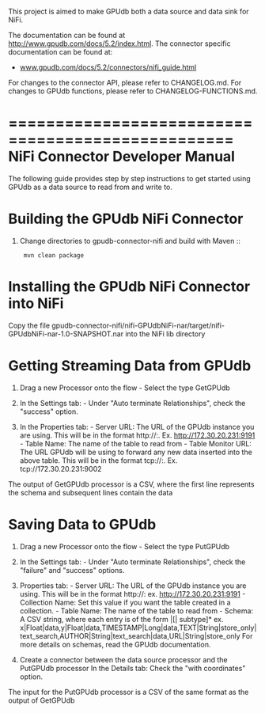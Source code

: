 This project is aimed to make GPUdb both a data source and data sink for NiFi.

The documentation can be found at http://www.gpudb.com/docs/5.2/index.html. The connector specific documentation can be found at:

*   www.gpudb.com/docs/5.2/connectors/nifi_guide.html

For changes to the connector API, please refer to CHANGELOG.md.  For changes
to GPUdb functions, please refer to CHANGELOG-FUNCTIONS.md.


==================================================
NiFi Connector Developer Manual
==================================================

The following guide provides step by step instructions to get started using GPUdb as a data source to read from and write to.

Building the GPUdb NiFi Connector
===========================
1. Change directories to gpudb-connector-nifi and build with Maven ::

		mvn clean package

	
Installing the GPUdb NiFi Connector into NiFi
===========================
Copy the file gpudb-connector-nifi/nifi-GPUdbNiFi-nar/target/nifi-GPUdbNiFi-nar-1.0-SNAPSHOT.nar into the NiFi lib directory
	
Getting Streaming Data from GPUdb
===========================
1.	Drag a new Processor onto the flow
		- Select the type GetGPUdb		
		
2.	In the Settings tab:
		- Under "Auto terminate Relationships", check the "success" option.

3.	In the Properties tab:
		- Server URL: The URL of the GPUdb instance you are using.  This will be in the format http://<GPUdb host>:<GPUdb port>.  Ex. http://172.30.20.231:9191
		- Table Name: The name of the table to read from
		- Table Monitor URL: The URL GPUdb will be using to forward any new data inserted into the above table.  This will be in the format tcp://<GPUdb host>:<Monitor port>. Ex. tcp://172.30.20.231:9002

The output of GetGPUdb processor is a CSV, where the first line represents the schema and subsequent lines contain the data		
		
		
		
Saving Data to GPUdb
===========================
1.	Drag a new Processor onto the flow
		- Select the type PutGPUdb		

2.	In the Settings tab:
		- Under "Auto terminate Relationships", check the "failure" and "success" options.

3.	Properties tab:
		- Server URL: The URL of the GPUdb instance you are using.  This will be in the format http://<GPUdb host>:<GPUdb port>  ex. http://172.30.20.231:9191
		- Collection Name: Set this value if you want the table created in a collection.
		- Table Name: The name of the table to read from
		- Schema: A CSV string, where each entry is of the form <fieldname>|<data type>[| subtype]* ex. x|Float|data,y|Float|data,TIMESTAMP|Long|data,TEXT|String|store_only|text_search,AUTHOR|String|text_search|data,URL|String|store_only
				  For more details on schemas, read the GPUdb documentation.

4.	Create a connector between the data source processor and the PutGPUdb processor
	In the Details tab:
		Check the "with coordinates" option.
		
The input for the PutGPUdb processor is a CSV of the same format as the output of GetGPUdb


